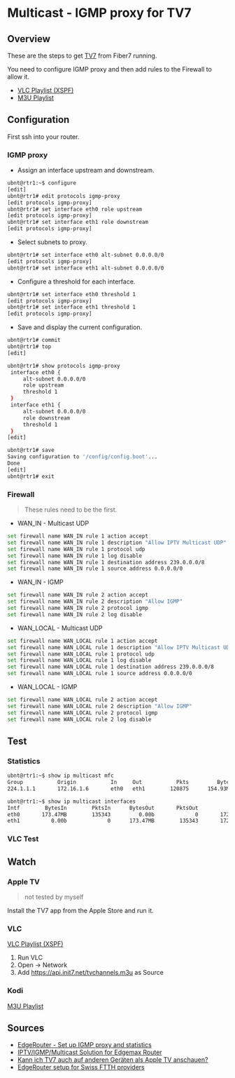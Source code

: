 # Multicast - IGMP proxy for TV7

## Overview
These are the steps to get [TV7](https://www.init7.net/de/tv/angebot/) from Fiber7 running.

You need to configure IGMP proxy and then add rules to the Firewall to allow it.

* [VLC Playlist (XSPF)](https://api.init7.net/tvchannels)
* [M3U Playlist](https://api.init7.net/tvchannels.m3u)

## Configuration

First ssh into your router.

### IGMP proxy
* Assign an interface upstream and downstream.

```sh
ubnt@rtr1:~$ configure
[edit]
ubnt@rtr1# edit protocols igmp-proxy
[edit protocols igmp-proxy]
ubnt@rtr1# set interface eth0 role upstream
[edit protocols igmp-proxy]
ubnt@rtr1# set interface eth1 role downstream
[edit protocols igmp-proxy]
```

* Select subnets to proxy.
```sh
ubnt@rtr1# set interface eth0 alt-subnet 0.0.0.0/0
[edit protocols igmp-proxy]
ubnt@rtr1# set interface eth1 alt-subnet 0.0.0.0/0
```

* Configure a threshold for each interface.
```sh
ubnt@rtr1# set interface eth0 threshold 1
[edit protocols igmp-proxy]
ubnt@rtr1# set interface eth1 threshold 1
[edit protocols igmp-proxy]
```

* Save and display the current configuration.
```sh
ubnt@rtr1# commit
ubnt@rtr1# top
[edit]
```
```sh
ubnt@rtr1# show protocols igmp-proxy 
 interface eth0 {
     alt-subnet 0.0.0.0/0
     role upstream
     threshold 1
 }
 interface eth1 {
     alt-subnet 0.0.0.0/0
     role downstream
     threshold 1
 }
[edit]
```
```sh
ubnt@rtr1# save
Saving configuration to '/config/config.boot'...
Done
[edit]
ubnt@rtr1# exit
```

### Firewall

> These rules need to be the first.

* WAN_IN - Multicast UDP
```sh
set firewall name WAN_IN rule 1 action accept
set firewall name WAN_IN rule 1 description "Allow IPTV Multicast UDP"
set firewall name WAN_IN rule 1 protocol udp
set firewall name WAN_IN rule 1 log disable
set firewall name WAN_IN rule 1 destination address 239.0.0.0/8
set firewall name WAN_IN rule 1 source address 0.0.0.0/0
```

* WAN_IN - IGMP
```sh
set firewall name WAN_IN rule 2 action accept
set firewall name WAN_IN rule 2 description "Allow IGMP"
set firewall name WAN_IN rule 2 protocol igmp
set firewall name WAN_IN rule 2 log disable
```

* WAN_LOCAL - Multicast UDP
```sh
set firewall name WAN_LOCAL rule 1 action accept
set firewall name WAN_LOCAL rule 1 description "Allow IPTV Multicast UDP"
set firewall name WAN_LOCAL rule 1 protocol udp
set firewall name WAN_LOCAL rule 1 log disable
set firewall name WAN_LOCAL rule 1 destination address 239.0.0.0/8
set firewall name WAN_LOCAL rule 1 source address 0.0.0.0/0
```

* WAN_LOCAL - IGMP
```sh
set firewall name WAN_LOCAL rule 2 action accept
set firewall name WAN_LOCAL rule 2 description "Allow IGMP"
set firewall name WAN_LOCAL rule 2 protocol igmp
set firewall name WAN_LOCAL rule 2 log disable
```


## Test
### Statistics
```bash
ubnt@rtr1:~$ show ip multicast mfc
Group           Origin           In     Out           Pkts         Bytes  Wrong
224.1.1.1       172.16.1.6       eth0   eth1        120875      154.93MB      0
```
```bash
ubnt@rtr1:~$ show ip multicast interfaces 
Intf        BytesIn        PktsIn      BytesOut       PktsOut            Local
eth0       173.47MB        135343         0.00b             0       172.16.1.1
eth1          0.00b             0      173.47MB        135343       172.16.2.1
```

### VLC Test

## Watch

### Apple TV
> not tested by myself

Install the TV7 app from the Apple Store and run it.

### VLC
[VLC Playlist (XSPF)](https://api.init7.net/tvchannels)

1. Run VLC
2. Open -> Network
3. Add https://api.init7.net/tvchannels.m3u as Source

### Kodi
[M3U Playlist](https://api.init7.net/tvchannels.m3u)

## Sources
* [EdgeRouter - Set up IGMP proxy and statistics](https://help.ubnt.com/hc/en-us/articles/204961854-EdgeRouter-Set-up-IGMP-proxy-and-statistics)
* [IPTV/IGMP/Multicast Solution for Edgemax Router](https://community.ubnt.com/t5/EdgeRouter/IPTV-IGMP-Multicast-Solution-for-Edgemax-Router/td-p/1253350)
* [Kann ich TV7 auch auf anderen Geräten als Apple TV anschauen?](https://www.init7.net/de/support/faq/TV-andere-Geraete/)
* [EdgeRouter setup for Swiss FTTH providers](https://community.ubnt.com/t5/EdgeRouter/EdgeRouter-setup-for-Swiss-FTTH-providers/td-p/1658929)
